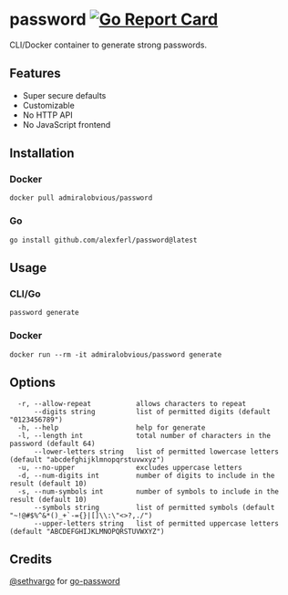 # password [![Go Report Card](https://goreportcard.com/badge/github.com/alexferl/password)](https://goreportcard.com/report/github.com/alexferl/password)

CLI/Docker container to generate strong passwords.

## Features
- Super secure defaults
- Customizable
- No HTTP API
- No JavaScript frontend

## Installation
### Docker
```shell
docker pull admiralobvious/password
```

### Go
```shell
go install github.com/alexferl/password@latest
```

## Usage
### CLI/Go
```shell
password generate
```
### Docker
```shell
docker run --rm -it admiralobvious/password generate
```

## Options
```
  -r, --allow-repeat           allows characters to repeat
      --digits string          list of permitted digits (default "0123456789")
  -h, --help                   help for generate
  -l, --length int             total number of characters in the password (default 64)
      --lower-letters string   list of permitted lowercase letters (default "abcdefghijklmnopqrstuvwxyz")
  -u, --no-upper               excludes uppercase letters
  -d, --num-digits int         number of digits to include in the result (default 10)
  -s, --num-symbols int        number of symbols to include in the result (default 10)
      --symbols string         list of permitted symbols (default "~!@#$%^&*()_+`-={}|[]\\:\"<>?,./")
      --upper-letters string   list of permitted uppercase letters (default "ABCDEFGHIJKLMNOPQRSTUVWXYZ")
```

## Credits
[@sethvargo](https://github.com/sethvargo) for [go-password](https://github.com/sethvargo/go-password)
